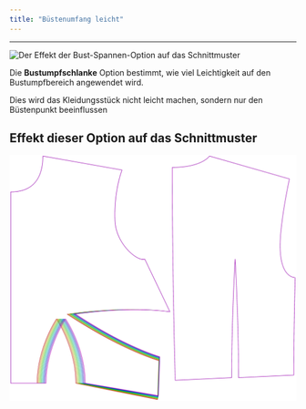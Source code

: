 ```yaml
---
title: "Büstenumfang leicht"
---
```


---

![Der Effekt der Bust-Spannen-Option auf das Schnittmuster](sample.png)

Die **Bustumpfschlanke** Option bestimmt, wie viel Leichtigkeit auf den Bustumpfbereich angewendet wird.

<Note>Dies wird das Kleidungsstück nicht leicht machen, sondern nur den Büstenpunkt beeinflussen</Note>

## Effekt dieser Option auf das Schnittmuster

![Dieses Bild zeigt den Effekt dieser Option, indem es mehrere Varianten überlagert, die einen anderen Wert für diese Option haben](bella_bustspanease_sample.svg "Effekt dieser Option auf das Schnittmuster")
